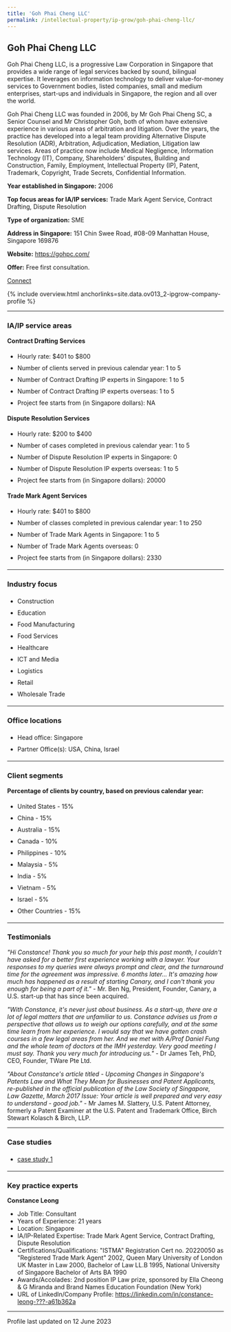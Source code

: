 ```yaml
---
title: 'Goh Phai Cheng LLC'
permalink: /intellectual-property/ip-grow/goh-phai-cheng-llc/
---
```


## Goh Phai Cheng LLC

Goh Phai Cheng LLC, is a progressive Law Corporation in Singapore that provides a wide range of legal services backed by sound, bilingual expertise. It leverages on information technology to deliver value-for-money services to Government bodies, listed companies, small and medium enterprises, start-ups and individuals in Singapore, the region and all over the world.

Goh Phai Cheng LLC was founded in 2006, by Mr Goh Phai Cheng SC, a Senior Counsel and Mr Christopher Goh, both of whom have extensive experience in various areas of arbitration and litigation. Over the years, the practice has developed into a legal team providing Alternative Dispute Resolution (ADR), Arbitration, Adjudication, Mediation, Litigation law services. Areas of practice now include Medical Negligence, Information Technology (IT), Company, Shareholders' disputes, Building and Construction, Family, Employment, Intellectual Property (IP), Patent, Trademark, Copyright, Trade Secrets, Confidential Information.

<b>Year established in Singapore:</b> 2006

<b>Top focus areas for IA/IP services:</b> Trade Mark Agent Service, Contract Drafting, Dispute Resolution

<b>Type of organization:</b> SME

<b>Address in Singapore:</b> 151 Chin Swee Road, #08-09 Manhattan House, Singapore 169876

<b>Website:</b> <a href='https://gohpc.com/'>https://gohpc.com/</a>

<b>Offer:</b> Free first consultation.

<a class='btn' href='https://form.gov.sg/6410357afaf4420013a3ef70' target='_blank' rel='noopener'>Connect</a>

{% include overview.html anchorlinks=site.data.ov013_2-ipgrow-company-profile %}

---
<a name='ip-related-service-areas'></a>
### IA/IP service areas

**Contract Drafting Services**

<ul>
<li style='line-height: 27px; margin: 0px 0px !important'>Hourly rate:  $401 to $800</li>
<li style='line-height: 27px; margin: 0px 0px !important'>Number of clients served in previous calendar year: 1 to 5</li>
<li style='line-height: 27px; margin: 0px 0px !important'>Number of Contract Drafting IP experts in Singapore: 1 to 5</li>
<li style='line-height: 27px; margin: 0px 0px !important'>Number of Contract Drafting IP experts overseas: 1 to 5</li>
<li style='line-height: 27px; margin: 0px 0px !important'>Project fee starts from (in Singapore dollars): NA</li>
</ul>

**Dispute Resolution Services**

<ul>
<li style='line-height: 27px; margin: 0px 0px !important'>Hourly rate:  $200 to $400</li>
<li style='line-height: 27px; margin: 0px 0px !important'>Number of cases completed in previous calendar year: 1 to 5</li>
<li style='line-height: 27px; margin: 0px 0px !important'>Number of Dispute Resolution IP experts in Singapore: 0</li>
<li style='line-height: 27px; margin: 0px 0px !important'>Number of Dispute Resolution IP experts overseas: 1 to 5</li>
<li style='line-height: 27px; margin: 0px 0px !important'>Project fee starts from (in Singapore dollars):  20000</li>
</ul>

**Trade Mark Agent Services**

<ul>
<li style='line-height: 27px; margin: 0px 0px !important'>Hourly rate:  $401 to $800</li>
<li style='line-height: 27px; margin: 0px 0px !important'>Number of classes completed in previous calendar year: 1 to 250</li>
<li style='line-height: 27px; margin: 0px 0px !important'>Number of Trade Mark Agents in Singapore: 1 to 5</li>
<li style='line-height: 27px; margin: 0px 0px !important'>Number of Trade Mark Agents overseas: 0</li>
<li style='line-height: 27px; margin: 0px 0px !important'>Project fee starts from (in Singapore dollars):  2330</li>
</ul>

---
<a name='industry-focus'></a>
### Industry focus

<ul><li style='line-height: 27px; margin: 0px 0px !important'> Construction</li><li style='line-height: 27px; margin: 0px 0px !important'>Education</li><li style='line-height: 27px; margin: 0px 0px !important'>Food Manufacturing</li><li style='line-height: 27px; margin: 0px 0px !important'>Food Services</li><li style='line-height: 27px; margin: 0px 0px !important'>Healthcare</li><li style='line-height: 27px; margin: 0px 0px !important'>ICT and Media</li><li style='line-height: 27px; margin: 0px 0px !important'>Logistics</li><li style='line-height: 27px; margin: 0px 0px !important'>Retail</li><li style='line-height: 27px; margin: 0px 0px !important'>Wholesale Trade</li></ul>

---
<a name='office-locations'></a>
### Office locations

<ul><li style='line-height: 27px; margin: 0px 0px !important'> Head office: Singapore</li><li style='line-height: 27px; margin: 0px 0px !important'>Partner Office(s): USA, China, Israel</li></ul>

---
<a name='client-segments'></a>
### Client segments

**Percentage of clients by country, based on previous calendar year:**

<ul><li style='line-height: 27px; margin: 0px 0px !important'> United States - 15%	</li><li style='line-height: 27px; margin: 0px 0px !important'>China - 15%	</li><li style='line-height: 27px; margin: 0px 0px !important'>Australia - 15%	</li><li style='line-height: 27px; margin: 0px 0px !important'>Canada - 10%	</li><li style='line-height: 27px; margin: 0px 0px !important'>Philippines - 10%	</li><li style='line-height: 27px; margin: 0px 0px !important'>Malaysia - 5%	</li><li style='line-height: 27px; margin: 0px 0px !important'>India - 5%	</li><li style='line-height: 27px; margin: 0px 0px !important'>Vietnam - 5%	</li><li style='line-height: 27px; margin: 0px 0px !important'>Israel - 5%	</li><li style='line-height: 27px; margin: 0px 0px !important'>Other Countries - 15%</li></ul>

---
<a name='testimonials'></a>
### Testimonials

*"Hi Constance! Thank you so much for your help this past month, I couldn't have asked for a better first experience working with a lawyer. Your responses to my queries were always prompt and clear, and the turnaround time for the agreement was impressive.   6 months later... It's amazing how much has happened as a result of starting Canary, and I can't thank you enough for being a part of it."* - Mr. Ben Ng, President, Founder, Canary, a U.S. start-up that has since been acquired.

*"With Constance, it's never just about business. As a start-up, there are a lot of legal matters that are unfamiliar to us. Constance advises us from a perspective that allows us to weigh our options carefully, and at the same time learn from her experience. I would say that we have gotten crash courses in a few legal areas from her. And we met with A/Prof Daniel Fung and the whole team of doctors at the IMH yesterday. Very good meeting I must say. Thank you very much for introducing us."* - Dr James Teh, PhD, CEO, Founder, TWare Pte Ltd.

*"About Constance's article titled - Upcoming Changes in Singapore's Patents Law and What They Mean for Businesses and Patent Applicants, re-published in the official publication of the Law Society of Singapore, Law Gazette, March 2017 Issue:  Your article is well prepared and very easy to understand - good job."* - Mr James M. Slattery, U.S. Patent Attorney, formerly a Patent Examiner at the U.S. Patent and Trademark Office, Birch Stewart Kolasch & Birch, LLP.



---
<a name='case-studies'></a>
### Case studies

<ul><li style='line-height: 27px; margin: 0px 0px !important'> <a href="https://www.elitigation.sg/gdviewer/s/2011_SGHC_239" target="_blank" rel="noopener">case study 1</a></li></ul>

---
<a name='key-practice-experts'></a>
### Key practice experts

**Constance Leong**

- Job Title: Consultant 
- Years of Experience: 21 years
- Location: Singapore
- IA/IP-Related Expertise: Trade Mark Agent Service, Contract Drafting, Dispute Resolution
- Certifications/Qualifications: "ISTMA" Registration Cert no. 20220050 as "Registered Trade Mark Agent" 2002, Queen Mary University of London UK Master in Law 2000,  Bachelor of Law LL.B 1995, National University of Singapore Bachelor of Arts BA 1990
- Awards/Accolades: 2nd position IP Law prize, sponsored by Ella Cheong & G Miranda and Brand Names Education Foundation (New York) 
- URL of LinkedIn/Company Profile: <a href="https://linkedin.com/in/constance-leong-???-a61b362a" target="_blank" rel="noopener">https://linkedin.com/in/constance-leong-???-a61b362a</a>

---
Profile last updated on 12 June 2023
